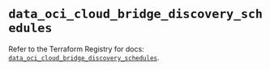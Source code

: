 # `data_oci_cloud_bridge_discovery_schedules`

Refer to the Terraform Registry for docs: [`data_oci_cloud_bridge_discovery_schedules`](https://registry.terraform.io/providers/hashicorp/oci/7.19.0/docs/data-sources/cloud_bridge_discovery_schedules).
